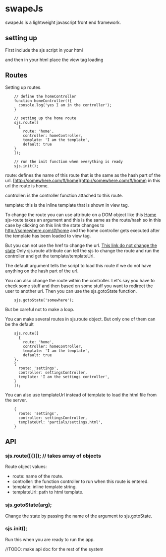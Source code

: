 # swapeJs
swapeJs is a lightweight javascript front end framework.

## setting up
First include the sjs script in your html
<script src="sjs.js"></script>

and then in your html place the view tag
<view>loading</view>

## Routes
Setting up routes.

```
    // define the homeController
    function homeController(){
      console.log('yes I am in the controller');
    }

    // setting up the home route
    sjs.route([
      {
        route: 'home',
        controller: homeController,
        template: 'I am the template',
        default: true
    }
    ]);

    // run the init function when everything is ready
    sjs.init();
```

route: defines the name of this route that is the same as the hash part of the url. [http://somewhere.com/#/home](http://somewhere.com/#/home) in this url the route is home.

controller: is the controller function attached to this route.

template: this is the inline template that is shown in view tag.

To change the route you can use attribute on a DOM object like this <a href="" sjs-route="home">Home<a>  sjs-route takes an argument and this is the same as the route/hash  so in this case by clicking on this link the state changes to  http://somewhere.com/#/home and the home controller gets executed after the template has been loaded to view tag.

But you can not use the href to change the url. [This link do not change the state](#/donotwork) Only sjs.route attribute can tell the sjs to change the route and run the controller and get the template/templateUrl.

The default argument tells the script to load this route if we do not have anything on the hash part of the url.

You can also change the route within the controller. Let's say you have to check some stuff and then based on some stuff you want to redirect the user to another url. Then you can use the sjs.gotoState function.

```
    sjs.gotoState('somewhere');
```

But be careful not to make a loop.

You can make several routes in sjs.route object. But only one of them can be the default

```
    sjs.route([
      {
        route: 'home',
        controller: homeController,
        template: 'I am the template',
        default: true
    },
    {
      route: 'settings',
      controller: settingsController,
      template: 'I am the settings controller',
    }
    ]);
```

You can also use templateUrl instead of template to load the html file from the server.

```
    {
      route: 'settings',
      controller: settingsController,
      templateUrl: 'partials/settings.html',
    }
```

## API
### sjs.route([{}]); // takes array of objects
Route object values:
- route: name of the route.
- controller: the function controller to run when this route is entered.
- template: inline template string.
- templateUrl: path to html template.

### sjs.gotoState(arg);
Change the state by passing the name of the argument to sjs.gotoState.

### sjs.init();
Run this when you are ready to run the app.

//TODO: make api doc for the rest of the system
